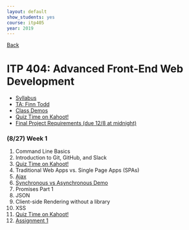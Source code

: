 ```yaml
---
layout: default
show_students: yes
course: itp405
year: 2019
---
```


[Back](/teaching)

# ITP 404: Advanced Front-End Web Development

* [Syllabus](https://web-app.usc.edu/soc/syllabus/20193/31835.pdf)
* [TA: Finn Todd](mailto:ftodd@usc.edu)
* [Class Demos](https://github.com/itp404-fall-2019)
* [Quiz Time on Kahoot!](https://kahoot.it/)
* [Final Project Requirements (due 12/8 at midnight)](/teaching/2019/itp404-final-project)

<!-- ### (9/24) Week 5 -

### (9/17) Week 4 - React Part 2: Reusable Components

*

### (9/10) Week 3 - React Part 1: A Reddit Search App

* Create React App
* JSX
* Prettier -->

<!-- ### (9/3) Week 2

* Promises Part 2
* Async/Await
* Client-side Templating with [Handlebars](https://handlebarsjs.com/)
* Event Delegation
* TODO: Install Node.js before class next week
* [Starter files](https://github.com/itp404-fall-2018/week-3-handlebars/raw/master/starter.zip)
* [Moment.js](https://momentjs.com/)
* [Assignment 2](/teaching/2019/assignments/client-side-templating) -->

### (8/27) Week 1

1. Command Line Basics
1. Introduction to Git, GitHub, and Slack
1. [Quiz Time on Kahoot!](https://kahoot.it/)
1. Traditional Web Apps vs. Single Page Apps (SPAs)
1. [Ajax](https://docs.google.com/presentation/d/1r-3XtJXG_Y9_grUYhEidIaCz0SOYWcAKugGrGrrc8Lo/edit?usp=sharing)
1. [Synchronous vs Asynchronous Demo](http://jsbin.com/wuvacecaxu/edit?js)
1. Promises Part 1
1. JSON
1. Client-side Rendering without a library
1. XSS
1. [Quiz Time on Kahoot!](https://kahoot.it/)
1. [Assignment 1](/teaching/2019/assignments/ajax)

